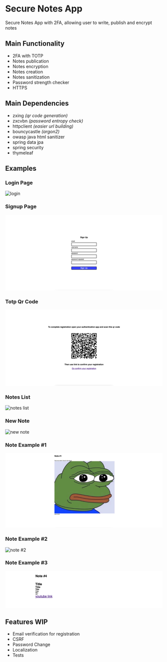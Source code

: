 # Secure Notes App
Secure Notes App with 2FA, allowing user to write, publish and encrypt notes

## Main Functionality
- 2FA with TOTP
- Notes publication
- Notes encryption
- Notes creation
- Notes sanitization
- Password strength checker
- HTTPS

## Main Dependencies
- zxing _(qr code generation)_
- zxcvbn _(password entropy check)_
- httpclient _(easier url building)_
- bouncycastle _(argon2)_
- owasp java html sanitizer
- spring data jpa
- spring security
- thymeleaf

## Examples

### Login Page
![login](img/login.png)
### Signup Page
![signup](img/signup.png)
### Totp Qr Code
![totp qr code](img/totp.png)
### Notes List
![notes list](img/notes-list.png)
### New Note
![new note](img/new-note.png)
### Note Example #1
![note #1](img/note-1.png)
### Note Example #2
![note #2](img/note-2.png)
### Note Example #3
![note #3](img/note-4.png)

## Features WIP
- Email verification for registration
- CSRF
- Password Change
- Localization
- Tests

